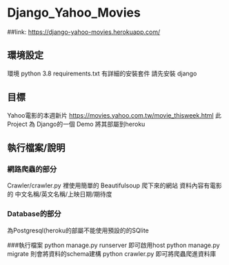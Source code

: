 # Django_Yahoo_Movies
##link: https://django-yahoo-movies.herokuapp.com/

## 環境設定

環境 python 3.8 
requirements.txt 有詳細的安裝套件
請先安裝 django 


## 目標
Yahoo電影的本週新片 https://movies.yahoo.com.tw/movie_thisweek.html
此Project 為 Django的一個 Demo 將其部屬到heroku


## 執行檔案/說明
### 網路爬蟲的部分
Crawler/crawler.py 裡使用簡單的 Beautifulsoup 爬下來的網站
資料內容有電影的 中文名稱/英文名稱/上映日期/期待度

### Database的部分
為Postgresql(heroku的部屬不能使用預設的的SQlite

###執行檔案
python manage.py runserver 即可啟用host
python manage.py migrate 則會將資料的schema建構
python crawler.py 即可將爬蟲爬進資料庫
